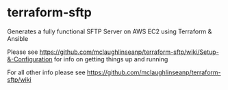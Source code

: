 # terraform-sftp
Generates a fully functional SFTP Server on AWS EC2 using Terraform &amp; Ansible

Please see https://github.com/mclaughlinseanp/terraform-sftp/wiki/Setup-&-Configuration for info on getting things up and running

For all other info please see https://github.com/mclaughlinseanp/terraform-sftp/wiki
